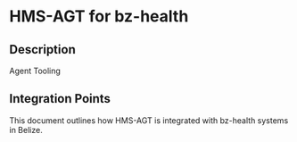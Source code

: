 # HMS-AGT for bz-health

## Description

Agent Tooling

## Integration Points

This document outlines how HMS-AGT is integrated with bz-health systems in Belize.
